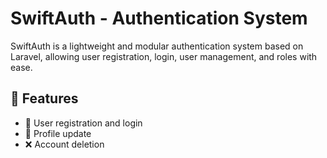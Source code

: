 # SwiftAuth - Authentication System

SwiftAuth is a lightweight and modular authentication system based on Laravel, allowing user registration, login, user management, and roles with ease.

## 📌 Features
- 🔑 User registration and login
- 📝 Profile update  
- ❌ Account deletion 


